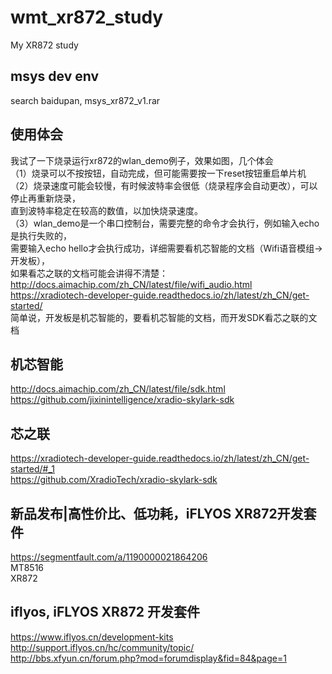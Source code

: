 # wmt_xr872_study
My XR872 study

## msys dev env  
search baidupan, msys_xr872_v1.rar  

## 使用体会  
我试了一下烧录运行xr872的wlan_demo例子，效果如图，几个体会  
（1）烧录可以不按按钮，自动完成，但可能需要按一下reset按钮重启单片机  
（2）烧录速度可能会较慢，有时候波特率会很低（烧录程序会自动更改），可以停止再重新烧录，  
直到波特率稳定在较高的数值，以加快烧录速度。  
（3）wlan_demo是一个串口控制台，需要完整的命令才会执行，例如输入echo是执行失败的，  
需要输入echo hello才会执行成功，详细需要看机芯智能的文档（Wifi语音模组->开发板），  
如果看芯之联的文档可能会讲得不清楚：  
http://docs.aimachip.com/zh_CN/latest/file/wifi_audio.html  
https://xradiotech-developer-guide.readthedocs.io/zh/latest/zh_CN/get-started/  
简单说，开发板是机芯智能的，要看机芯智能的文档，而开发SDK看芯之联的文档  

## 机芯智能  
http://docs.aimachip.com/zh_CN/latest/file/sdk.html  
https://github.com/jixinintelligence/xradio-skylark-sdk  

## 芯之联  
https://xradiotech-developer-guide.readthedocs.io/zh/latest/zh_CN/get-started/#_1  
https://github.com/XradioTech/xradio-skylark-sdk  

## 新品发布|高性价比、低功耗，iFLYOS XR872开发套件  
https://segmentfault.com/a/1190000021864206  
MT8516  
XR872  

## iflyos, iFLYOS XR872 开发套件  
https://www.iflyos.cn/development-kits  
http://support.iflyos.cn/hc/community/topic/  
http://bbs.xfyun.cn/forum.php?mod=forumdisplay&fid=84&page=1  
